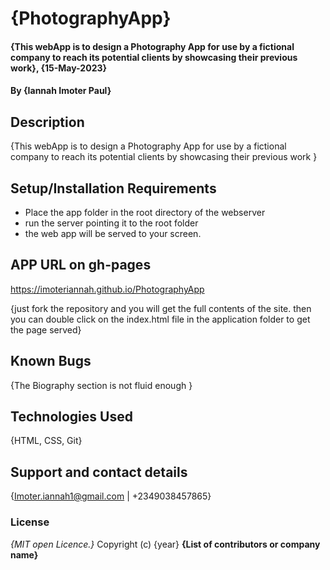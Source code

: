 # {PhotographyApp}
#### {This webApp is to design a Photography App for use by a fictional company to reach its potential clients by showcasing their previous work}, {15-May-2023}
#### By **{Iannah Imoter Paul}**
## Description
{This webApp is to design a Photography App for use by a fictional company to reach its potential clients by showcasing their previous work }
## Setup/Installation Requirements
* Place the app folder in the root directory of the webserver
* run the server pointing it to the root folder
* the web app will be served to your screen.

## APP URL on gh-pages

https://imoteriannah.github.io/PhotographyApp

{just fork the repository and you will get the full contents of the site. 
then you can double click on the index.html file in the application folder to get the page served}
## Known Bugs
{The Biography section is not fluid enough }
## Technologies Used
{HTML, CSS, Git}
## Support and contact details
{Imoter.iannah1@gmail.com | +2349038457865}
### License
*{MIT open Licence.}*
Copyright (c) {year} **{List of contributors or company name}**